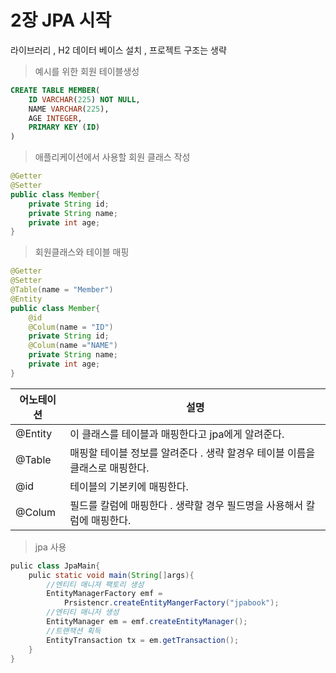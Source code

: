 # 2장 JPA 시작 

라이브러리 , H2 데이터 베이스 설치 , 프로젝트 구조는 생략

> 예시를 위한 회원 테이블생성 

```sql
CREATE TABLE MEMBER(
	ID VARCHAR(225) NOT NULL,
	NAME VARCHAR(225),
	AGE INTEGER,
	PRIMARY KEY (ID)
)
```

> 애플리케이션에서 사용할 회원 클래스 작성

```java
@Getter
@Setter
public class Member{
	private String id;
	private String name;
	private int age;
}
```

> 회원클래스와 테이블 매핑

```java
@Getter
@Setter
@Table(name = "Member")
@Entity
public class Member{
	@id
	@Colum(name = "ID")
	private String id;
	@Colum(name ="NAME")
	private String name;
	private int age;
}
```

| 어노테이션 | 설명                                                         |
| ---------- | ------------------------------------------------------------ |
| @Entity    | 이 클래스를 테이블과 매핑한다고 jpa에게 알려준다.            |
| @Table     | 매핑할 테이블 정보를 알려준다 . 생략 할경우 테이블 이름을 클래스로 매핑한다. |
| @id        | 테이블의 기본키에 매핑한다.                                  |
| @Colum     | 필드를 칼럼에 매핑한다 . 생략할 경우 필드명을 사용해서 칼럼에 매핑한다. |

> jpa 사용 

```java
pulic class JpaMain{
	pulic static void main(String[]args){
		//엔티티 매니져 팩토리 생성
		EntityManagerFactory emf = 
			Prsistencr.createEntityMangerFactory("jpabook");
		//엔티티 매니저 생성
		EntityManager em = emf.createEntityManager();
		//트랜잭션 획득
		EntityTransaction tx = em.getTransaction();
	}
}
```

